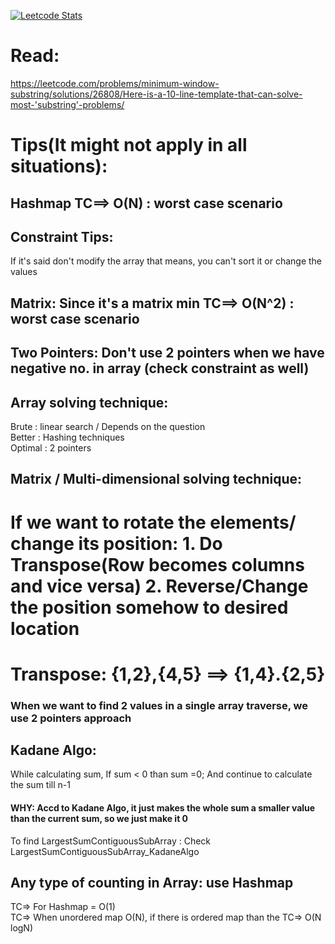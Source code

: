 [![Leetcode Stats](https://leetcard.jacoblin.cool/sohailcodes23)](https://leetcode.com/sohailcodes23/)

# Read:

https://leetcode.com/problems/minimum-window-substring/solutions/26808/Here-is-a-10-line-template-that-can-solve-most-'substring'-problems/

# Tips(It might not apply in all situations):

## Hashmap TC==> O(N) : worst case scenario

## Constraint Tips:

If it's said don't modify the array that means, you can't sort it or change the values

## Matrix: Since it's a matrix min TC==> O(N^2) : worst case scenario

## Two Pointers: Don't use 2 pointers when we have negative no. in array (check constraint as well)

## Array solving technique:

Brute : linear search / Depends on the question \
Better : Hashing techniques \
Optimal : 2 pointers

## Matrix / Multi-dimensional solving technique:

# If we want to rotate the elements/ change its position: 1. Do Transpose(Row becomes columns and vice versa) 2. Reverse/Change the position somehow to desired location

# Transpose: {1,2},{4,5} ==> {1,4}.{2,5}

### When we want to find 2 values in a single array traverse, we use 2 pointers approach

## Kadane Algo:

While calculating sum, If sum < 0 than sum =0; And continue to calculate the sum till n-1

#### WHY: Accd to Kadane Algo, it just makes the whole sum a smaller value than the current sum, so we just make it 0

To find LargestSumContiguousSubArray : Check LargestSumContiguousSubArray_KadaneAlgo

## Any type of counting in Array: use Hashmap

TC=> For Hashmap = O(1)\
TC=> When unordered map O(N), if there is ordered map than the TC=> O(N logN)
